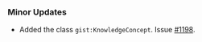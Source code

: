 ### Minor Updates

- Added the class `gist:KnowledgeConcept`. Issue [#1198](https://github.com/semanticarts/gist/issues/1198).
